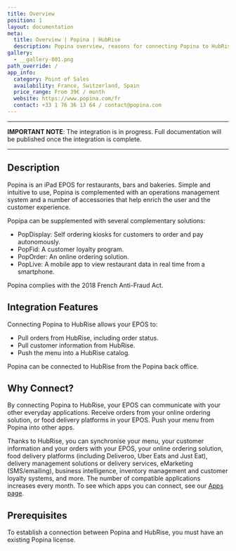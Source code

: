 ```yaml
---
title: Overview
position: 1
layout: documentation
meta:
  title: Overview | Popina | HubRise
  description: Popina overview, reasons for connecting Popina to HubRise and summary of integrated features. Synchronise data between your EPOS and your other apps.
gallery:
  - __gallery-001.png
path_override: /
app_info:
  category: Point of Sales
  availability: France, Switzerland, Spain
  price_range: From 39€ / month
  website: https://www.popina.com/fr
  contact: +33 1 76 36 13 64 / contact@popina.com
---
```


---

**IMPORTANT NOTE**: The integration is in progress. Full documentation will be published once the integration is complete.

---

## Description

Popina is an iPad EPOS for restaurants, bars and bakeries. Simple and intuitive to use, Popina is complemented with an operations management system and a number of accessories that help enrich the user and the customer experience.

Popipa can be supplemented with several complementary solutions:

- PopDisplay: Self ordering kiosks for customers to order and pay autonomously.
- PopFid: A customer loyalty program.
- PopOrder: An online ordering solution.
- PopLive: A mobile app to view restaurant data in real time from a smartphone.

Popina complies with the 2018 French Anti-Fraud Act.

## Integration Features

Connecting Popina to HubRise allows your EPOS to:

- Pull orders from HubRise, including order status.
- Pull customer information from HubRise.
- Push the menu into a HubRise catalog.

Popina can be connected to HubRise from the Popina back office.

## Why Connect?

By connecting Popina to HubRise, your EPOS can communicate with your other everyday applications. Receive orders from your online ordering solution, or food delivery platforms in your EPOS. Push your menu from Popina into other apps.

Thanks to HubRise, you can synchronise your menu, your customer information and your orders with your EPOS, your online ordering solution, food delivery platforms (including Deliveroo, Uber Eats and Just Eat), delivery management solutions or delivery services, eMarketing (SMS/emailing), business intelligence, inventory management and customer loyalty systems, and more. The number of compatible applications increases every month. To see which apps you can connect, see our [Apps page](/apps).

## Prerequisites

To establish a connection between Popina and HubRise, you must have an existing Popina license.
